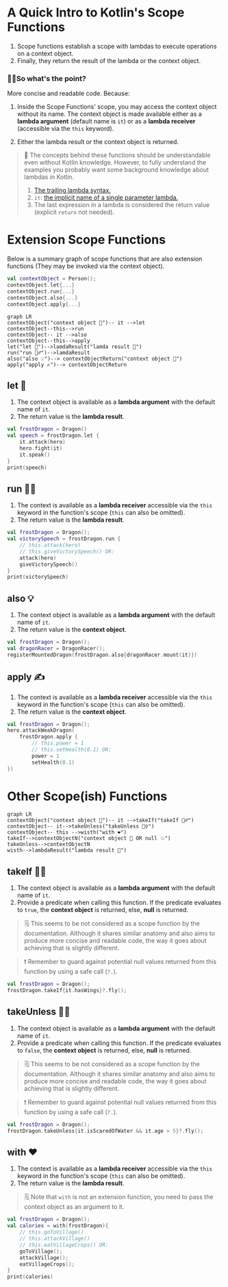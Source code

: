 # A Quick Intro to Kotlin's Scope Functions

1. Scope functions establish a scope with lambdas to execute operations on a context object.
2. Finally, they return the result of the lambda or the context object.

### 🙋‍♂️So what's the point? 

More concise and readable code. Because:

1. Inside the Scope Functions'  scope, you may access the context object without its name. The context object is made available either as a **lambda argument** (default name is `it`) or as a **lambda receiver** (accessible via the `this` keyword). 

2. Either the lambda result or the context object is returned.

   

> 📖 The concepts behind these functions should be understandable even without Kotlin knowledge. However, to fully understand the examples you probably want some background knowledge about lambdas in Kotlin. 
>
> 1. [The trailing lambda syntax.](https://kotlinlang.org/docs/lambdas.html#passing-trailing-lambdas)
> 2. `it`: [the implicit name of a single parameter lambda.](https://kotlinlang.org/docs/lambdas.html#it-implicit-name-of-a-single-parameter)
> 3. The last expression in a lambda is considered the return value (explicit `return` not needed).



# Extension Scope Functions

Below is a summary graph of scope functions that are also extension functions (They may be invoked via the context object). 

```kotlin
val contextObject = Person();
contextObject.let{...}
contextObject.run{...}
contextObject.also{...}
contextObject.apply{...}
```



```mermaid
graph LR
contextObject("context object 🧑")-- it -->let
contextObject--this-->run
contextObject-- it -->also
contextObject--this-->apply
let("let 🤷")-->lamdaResult("lamda result 🧮")
run("run 🏃‍♂️")-->lamdaResult
also("also 💡")--> contextObjectReturn("context object 🧑")
apply("apply ✍️")--> contextObjectReturn 

```



## let 🤷

1. The context object is available as a **lambda argument** with the default name of `it`.
2.  The return value is the **lambda result**.



```kotlin
val frostDragon = Dragon()
val speech = frostDragon.let {
    it.attack(hero)
    hero.fight(it)
    it.speak()
}
print(speech)
```



## run 🏃‍♂️

1. The context is available as a **lambda receiver** accessible via the `this` keyword in the function's scope (`this` can also be omitted).
2.  The return value is the **lambda result**.



```kotlin
val frostDragon = Dragon();
val victorySpeech = frostDragon.run {
    // this.attack(hero)
    // this.giveVictorySpeech() OR:
    attack(hero)
    giveVictorySpeech()
}
print(victorySpeech)
```



## also 💡

1. The context object is available as a **lambda argument** with the default name of `it`.
2. The return value is the **context object**.

```kotlin
val frostDragon = Dragon();
val dragonRacer = DragonRacer();
registerMountedDragon(frostDragon.also{dragonRacer.mount(it)})
```



## apply ✍️

1. The context is available as a **lambda receiver** accessible via the `this` keyword in the function's scope (`this` can also be omitted).
2.  The return value is the **context object**.

```kotlin
val frostDragon = Dragon();
hero.attackWeakDragon(
    frostDragon.apply {
        // this.power = 1
        // this.setHealth(0.1) OR:
        power = 1
        setHealth(0.1)
})
```



# Other Scope(ish) Functions

```mermaid
graph LR
contextObject("context object 🧑")-- it -->takeIf("takeIf 🙍‍♂️")
contextObject-- it-->takeUnless("takeUnless 🙍‍♀️")
contextObject-- this -->wisth("with ❤️")
takeIf-->contextObjectN("context object 🧑 OR null 💥")
takeUnless-->contextObjectN
wisth-->lambdaResult("lambda result 🧮")
```








## takeIf 🙍‍♂️

1. The context object is available as a **lambda argument** with the default name of `it`.
2. Provide a predicate when calling this function. If the predicate evaluates to `true`, the **context object** is returned, else, **null** is returned.

> 🗒️ This seems to be not considered as a scope function by the documentation.  Although it shares similar anatomy and also aims to produce more concise and readable code, the way it goes about achieving that is slightly different.  

> ❗ Remember to guard against potential null values returned from this function by using a safe call (`?.`).

```kotlin
val frostDragon = Dragon();
frostDragon.takeIf{it.hasWings}?.fly();
```



## takeUnless 🙍‍♀️

1. The context object is available as a **lambda argument** with the default name of `it`.
2. Provide a predicate when calling this function. If the predicate evaluates to `false`, the **context object** is returned, else, **null** is returned.

> 🗒️ This seems to be not considered as a scope function by the documentation.  Although it shares similar anatomy and also aims to produce more concise and readable code, the way it goes about achieving that is slightly different.  

> ❗ Remember to guard against potential null values returned from this function by using a safe call (`?.`).

```kotlin
val frostDragon = Dragon();
frostDragon.takeUnless{it.isScaredOfWater && it.age > 5}?.fly();
```



## with ❤️

1. The context is available as a **lambda receiver** accessible via the `this` keyword in the function's scope (`this` can also be omitted).
2. The return value is the **lambda result**.

> 🗒️ Note that `with` is not an extension function, you need to pass the context object as an argument to it.

```kotlin
val frostDragon = Dragon();
val calories = with(frostDragon){
    // this.goToVillage()
    // this.attackVillage() 
    // this.eatVillageCrops() OR:
	goToVillage();
	attackVillage();
	eatVillageCrops();
}
print(calories)
```
